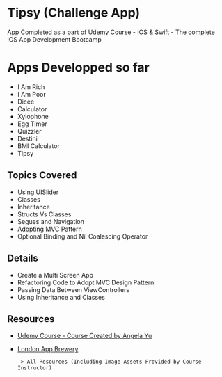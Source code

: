 # Tipsy (Challenge App)
App Completed as a part of Udemy Course - iOS &amp; Swift - The complete iOS App Development Bootcamp


# Apps Developped so far
 - I Am Rich 
 - I Am Poor
 - Dicee
 - Calculator
 - Xylophone
 - Egg Timer
 - Quizzler
 - Destini
 - BMI Calculator
 - Tipsy


## Topics Covered
 - Using UISlider
 - Classes 
 - Inheritance
 - Structs Vs Classes
 - Segues and Navigation
 - Adopting MVC Pattern
 - Optional Binding and Nil Coalescing Operator

## Details
 - Create a Multi Screen App
 - Refactoring Code to Adopt MVC Design Pattern 
 - Passing Data Between ViewControllers
 - Using Inheritance and Classes

## Resources
- [Udemy Course - Course Created by Angela Yu](https://www.udemy.com/course/ios-13-app-development-bootcamp/)
- [London App Brewery](https://www.londonappbrewery.com)

       > All Resources (Including Image Assets Provided by Course Instructor) 
